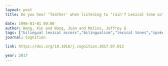 ```yaml
---
layout: post
title: Do you hear ‘feather' when listening to ‘rain'? Lexical tone activation during unconscious translation - Evidence from Mandarin-English bilinguals

date: 1996-01-01 00:00
author: Wang, Xin and Wang, Juan and Malins, Jeffrey G
tags: ["bilingual lexical access","bilingualism","lexical tones","spoken word recognition","unconscious translation","visual world paradigm"]
journal: Cognition

link: https://doi.org/10.1016/j.cognition.2017.07.013

year: 2017
---
```



